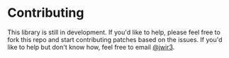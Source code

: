 Contributing
======================

This library is still in development. If you'd like to help, please feel free to
fork this repo and start contributing patches based on the issues. If you'd like
to help but don't know how, feel free to email [@jwir3](mailto:jaywir3@gmail.com).
